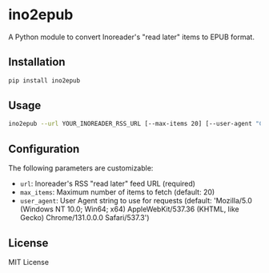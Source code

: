 # ino2epub

A Python module to convert Inoreader's "read later" items to EPUB format.

## Installation

```bash
pip install ino2epub
```

## Usage

```bash
ino2epub --url YOUR_INOREADER_RSS_URL [--max-items 20] [--user-agent "Custom User Agent"]
```

## Configuration

The following parameters are customizable:

* `url`: Inoreader's RSS "read later" feed URL (required)
* `max_items`: Maximum number of items to fetch (default: 20)
* `user_agent`: User Agent string to use for requests (default: 'Mozilla/5.0 (Windows NT 10.0; Win64; x64) AppleWebKit/537.36 (KHTML, like Gecko) Chrome/131.0.0.0 Safari/537.3')

## License

MIT License
